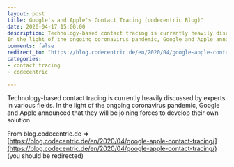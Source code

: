 ```yaml
---
layout: post
title: Google's and Apple's Contact Tracing (codecentric Blog)"
date: 2020-04-17 15:00:00
description: Technology-based contact tracing is currently heavily discussed by experts in various fields.
In the light of the ongoing coronavirus pandemic, Google and Apple announced that they will be joining forces to develop their own solution. (from blog.codecentric.de)
comments: false
redirect_to: "https://blog.codecentric.de/en/2020/04/google-apple-contact-tracing/"
categories:
- contact tracing
- codecentric

---
```

Technology-based contact tracing is currently heavily discussed by experts in various fields.
In the light of the ongoing coronavirus pandemic, Google and Apple announced that they will be joining forces to develop their own solution. 

From blog.codecentric.de => [https://blog.codecentric.de/en/2020/04/google-apple-contact-tracing/](https://blog.codecentric.de/en/2020/04/google-apple-contact-tracing/) (you should be redirected)

